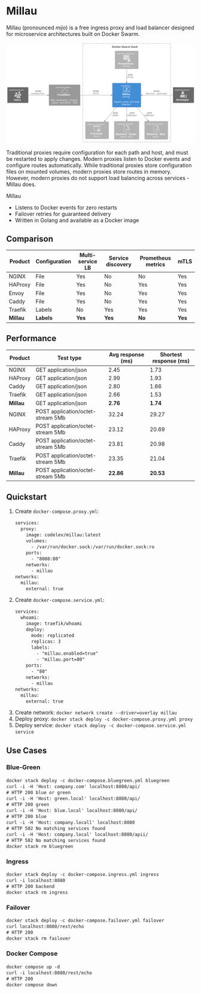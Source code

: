 # Millau
Millau (pronounced _mijo_) is a free ingress proxy and load balancer designed for microservice architectures built on Docker Swarm.

![Millau](setup.svg)

Traditional proxies require configuration for each path and host, and must be restarted to apply changes. Modern proxies listen to Docker events and configure routes automatically. While traditional proxies store configuration files on mounted volumes, modern proxies store routes in memory. However, modern proxies do not support load balancing across services - Millau does.

Millau
- Listens to Docker events for zero restarts
- Failover retries for guaranteed delivery
- Written in Golang and available as a Docker image

## Comparison

| Product    | Configuration | Multi-service LB | Service discovery | Prometheus metrics | mTLS    |
|------------|---------------|------------------|-------------------|--------------------|---------|
| NGINX      | File          | Yes              | No                | No                 | Yes     |
| HAProxy    | File          | Yes              | No                | Yes                | Yes     |
| Envoy      | File          | Yes              | No                | Yes                | Yes     |
| Caddy      | File          | Yes              | No                | Yes                | Yes     |
| Traefik    | Labels        | No               | Yes               | Yes                | Yes     |
| **Millau** | **Labels**    | **Yes**          | **Yes**           | **No**             | **Yes** |

## Performance

| Product    | Test type                         | Avg response (ms) | Shortest response (ms) |
|------------|-----------------------------------|-------------------|------------------------|
| NGINX      | GET application/json              | 2.45              | 1.73                   |
| HAProxy    | GET application/json              | 2.99              | 1.93                   |
| Caddy      | GET application/json              | 2.80              | 1.66                   |
| Traefik    | GET application/json              | 2.66              | 1.53                   |
| **Millau** | GET application/json              | **2.76**          | **1.74**               |
| NGINX      | POST application/octet-stream 5Mb | 32.24             | 29.27                  |
| HAProxy    | POST application/octet-stream 5Mb | 23.12             | 20.69                  |
| Caddy      | POST application/octet-stream 5Mb | 23.81             | 20.98                  |
| Traefik    | POST application/octet-stream 5Mb | 23.35             | 21.04                  |
| **Millau** | POST application/octet-stream 5Mb | **22.86**         | **20.53**              |

## Quickstart

1. Create `docker-compose.proxy.yml`:
    ```
    services:
      proxy:
        image: codelev/millau:latest
        volumes:
          - /var/run/docker.sock:/var/run/docker.sock:ro
        ports:
          - "8080:80"
        networks:
          - millau
    networks:
      millau:
        external: true
    ```
2. Create `docker-compose.service.yml`:
    ```
    services:
      whoami:
        image: traefik/whoami
        deploy:
          mode: replicated
          replicas: 3
          labels:
            - "millau.enabled=true"
            - "millau.port=80"
        ports:
          - "80"
        networks:
          - millau
    networks:
      millau:
        external: true
    ```
3. Create network: `docker network create --driver=overlay millau`
4. Deploy proxy: `docker stack deploy -c docker-compose.proxy.yml proxy`
5. Deploy service:  `docker stack deploy -c docker-compose.service.yml service`

## Use Cases

### Blue-Green

```shell
docker stack deploy -c docker-compose.bluegreen.yml bluegreen
curl -i -H 'Host: company.com' localhost:8080/api/
# HTTP 200 blue or green
curl -i -H 'Host: green.local' localhost:8080/api/
# HTTP 200 green
curl -i -H 'Host: blue.local' localhost:8080/api/
# HTTP 200 blue
curl -i -H 'Host: company.locall' localhost:8080
# HTTP 502 No matching services found
curl -i -H 'Host: company.local' localhost:8080/apii/
# HTTP 502 No matching services found
docker stack rm bluegreen
```

### Ingress

```shell
docker stack deploy -c docker-compose.ingress.yml ingress
curl -i localhost:8080
# HTTP 200 backend
docker stack rm ingress
```

### Failover

```shell
docker stack deploy -c docker-compose.failover.yml failover
curl localhost:8080/rest/echo
# HTTP 200
docker stack rm failover
```

### Docker Compose

```shell
docker compose up -d
curl -i localhost:8080/rest/echo
# HTTP 200
docker compose down
```
